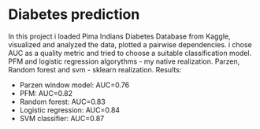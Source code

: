 # Diabetes prediction
In this project i loaded Pima Indians Diabetes Database from Kaggle, visualized and analyzed the data, plotted a pairwise dependencies. i chose AUC as a quality metric and tried to choose a suitable classification model. PFM and logistic regression algorythms - my native realization. Parzen, Random forest and svm - sklearn realization.
Results:
* Parzen window model: AUC=0.76
* PFM: AUC=0.82
* Random forest: AUC=0.83
* Logistic regression: AUC=0.84
* SVM classifier: AUC=0.87
